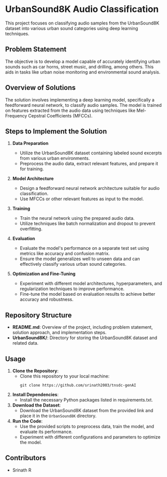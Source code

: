 # UrbanSound8K Audio Classification

This project focuses on classifying audio samples from the UrbanSound8K dataset into various urban sound categories using deep learning techniques.

## Problem Statement
The objective is to develop a model capable of accurately identifying urban sounds such as car horns, street music, and drilling, among others. This aids in tasks like urban noise monitoring and environmental sound analysis.

## Overview of Solutions
The solution involves implementing a deep learning model, specifically a feedforward neural network, to classify audio samples. The model is trained on features extracted from the audio data using techniques like Mel-Frequency Cepstral Coefficients (MFCCs).

## Steps to Implement the Solution
1. **Data Preparation**
   - Utilize the UrbanSound8K dataset containing labeled sound excerpts from various urban environments.
   - Preprocess the audio data, extract relevant features, and prepare it for training.

2. **Model Architecture**
   - Design a feedforward neural network architecture suitable for audio classification.
   - Use MFCCs or other relevant features as input to the model.

3. **Training**
   - Train the neural network using the prepared audio data.
   - Utilize techniques like batch normalization and dropout to prevent overfitting.

4. **Evaluation**
   - Evaluate the model's performance on a separate test set using metrics like accuracy and confusion matrix.
   - Ensure the model generalizes well to unseen data and can effectively classify various urban sound categories.

5. **Optimization and Fine-Tuning**
   - Experiment with different model architectures, hyperparameters, and regularization techniques to improve performance.
   - Fine-tune the model based on evaluation results to achieve better accuracy and robustness.

## Repository Structure
- **README.md**: Overview of the project, including problem statement, solution approach, and implementation steps.
- **UrbanSound8K/**: Directory for storing the UrbanSound8K dataset and related data.

## Usage
1. **Clone the Repository**: 
   - Clone this repository to your local machine:
     ```
     git clone https://github.com/srinath2003/tnsdc-genAI
     ```
2. **Install Dependencies**: 
   - Install the necessary Python packages listed in requirements.txt.
3. **Download the Dataset**: 
   - Download the UrbanSound8K dataset from the provided link and place it in the `UrbanSound8K` directory.
4. **Run the Code**: 
   - Use the provided scripts  to preprocess data, train the model, and evaluate its performance.
   - Experiment with different configurations and parameters to optimize the model.

## Contributors
- Srinath R

